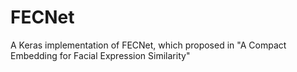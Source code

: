 # FECNet
A Keras implementation of FECNet, which proposed in "A Compact Embedding for Facial Expression Similarity"
